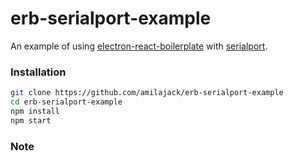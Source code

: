 # erb-serialport-example

An example of using [electron-react-boilerplate](https://github.com/chentsulin/electron-react-boilerplate) with [serialport](https://github.com/serialport/node-serialport).

### Installation

```bash
git clone https://github.com/amilajack/erb-serialport-example
cd erb-serialport-example
npm install
npm start
```

### Note
